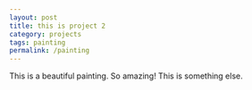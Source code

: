 ```yaml
---
layout: post
title: this is project 2
category: projects
tags: painting
permalink: /painting
---
```


This is a beautiful painting.
So amazing!
This is something else. 
